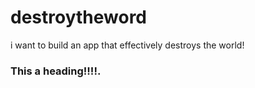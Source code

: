 # destroytheword
i want to build an app that effectively destroys the world!


### This a heading!!!!.
